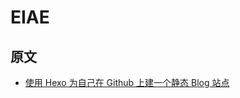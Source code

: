 # EIAE

## 原文

- [使用 Hexo 为自己在 Github 上建一个静态 Blog 站点](http://xiaolai.li/2016/06/22/makecs-build-a-blog-with-hexo-on-github/)


##
